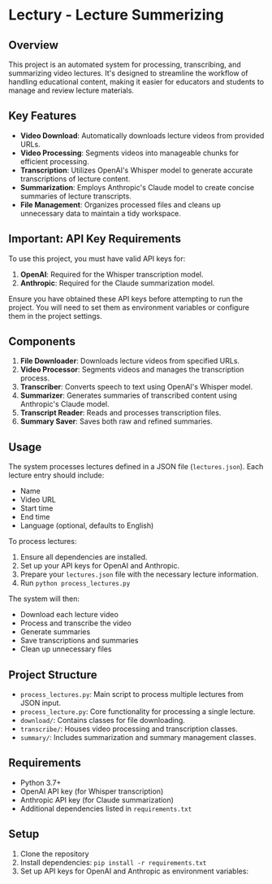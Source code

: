# Lectury - Lecture Summerizing

## Overview

This project is an automated system for processing, transcribing, and summarizing video lectures. It's designed to streamline the workflow of handling educational content, making it easier for educators and students to manage and review lecture materials.

## Key Features

- **Video Download**: Automatically downloads lecture videos from provided URLs.
- **Video Processing**: Segments videos into manageable chunks for efficient processing.
- **Transcription**: Utilizes OpenAI's Whisper model to generate accurate transcriptions of lecture content.
- **Summarization**: Employs Anthropic's Claude model to create concise summaries of lecture transcripts.
- **File Management**: Organizes processed files and cleans up unnecessary data to maintain a tidy workspace.

## Important: API Key Requirements

To use this project, you must have valid API keys for:

1. **OpenAI**: Required for the Whisper transcription model.
2. **Anthropic**: Required for the Claude summarization model.

Ensure you have obtained these API keys before attempting to run the project. You will need to set them as environment variables or configure them in the project settings.

## Components

1. **File Downloader**: Downloads lecture videos from specified URLs.
2. **Video Processor**: Segments videos and manages the transcription process.
3. **Transcriber**: Converts speech to text using OpenAI's Whisper model.
4. **Summarizer**: Generates summaries of transcribed content using Anthropic's Claude model.
5. **Transcript Reader**: Reads and processes transcription files.
6. **Summary Saver**: Saves both raw and refined summaries.

## Usage

The system processes lectures defined in a JSON file (`lectures.json`). Each lecture entry should include:

- Name
- Video URL
- Start time
- End time
- Language (optional, defaults to English)

To process lectures:

1. Ensure all dependencies are installed.
2. Set up your API keys for OpenAI and Anthropic.
3. Prepare your `lectures.json` file with the necessary lecture information.
4. Run `python process_lectures.py`

The system will then:
- Download each lecture video
- Process and transcribe the video
- Generate summaries
- Save transcriptions and summaries
- Clean up unnecessary files

## Project Structure

- `process_lectures.py`: Main script to process multiple lectures from JSON input.
- `process_lecture.py`: Core functionality for processing a single lecture.
- `download/`: Contains classes for file downloading.
- `transcribe/`: Houses video processing and transcription classes.
- `summary/`: Includes summarization and summary management classes.

## Requirements

- Python 3.7+
- OpenAI API key (for Whisper transcription)
- Anthropic API key (for Claude summarization)
- Additional dependencies listed in `requirements.txt`

## Setup

1. Clone the repository
2. Install dependencies: `pip install -r requirements.txt`
3. Set up API keys for OpenAI and Anthropic as environment variables: